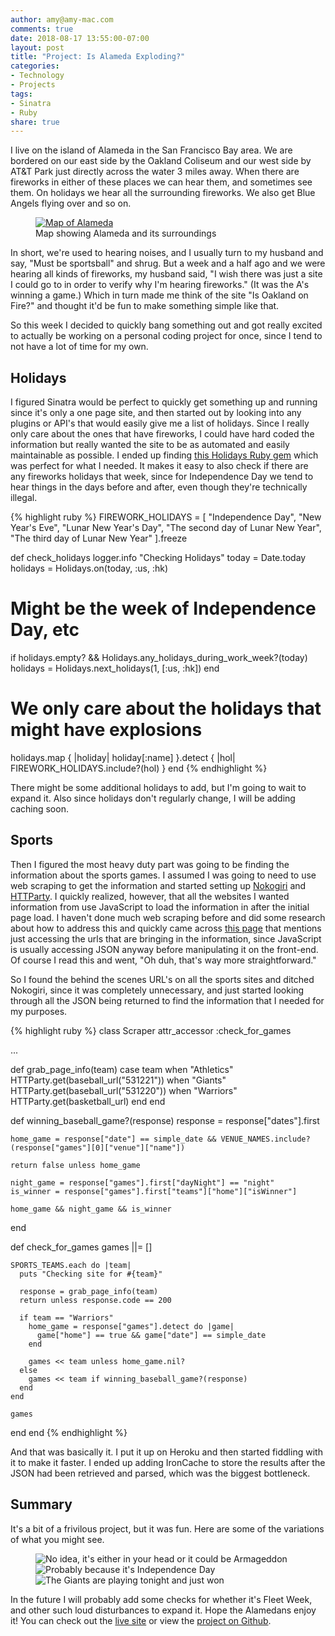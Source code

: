 ```yaml
---
author: amy@amy-mac.com
comments: true
date: 2018-08-17 13:55:00-07:00
layout: post
title: "Project: Is Alameda Exploding?"
categories:
- Technology
- Projects
tags:
- Sinatra
- Ruby
share: true
---
```


I live on the island of Alameda in the San Francisco Bay area. We are bordered on our east side by the Oakland Coliseum and our west side by AT&T Park just directly across the water 3 miles away. When there are fireworks in either of these places we can hear them, and sometimes see them. On holidays we hear all the surrounding fireworks. We also get Blue Angels flying over and so on.

<figure>
  <a class="th" href="{{site.url}}/images/alameda-island.jpg" title="Larger image of map of Alameda">
    <img src="{{site.url}}/images/alameda-island.jpg" alt="Map of Alameda" />
  </a>
  <figcaption>Map showing Alameda and its surroundings</figcaption>
</figure>

In short, we're used to hearing noises, and I usually turn to my husband and say, "Must be sportsball" and shrug. But a week and a half ago and we were hearing all kinds of fireworks, my husband said, "I wish there was just a site I could go to in order to verify why I'm hearing fireworks." (It was the A's winning a game.) Which in turn made me think of the site "Is Oakland on Fire?" and thought it'd be fun to make something simple like that.

So this week I decided to quickly bang something out and got really excited to actually be working on a personal coding project for once, since I tend to not have a lot of time for my own.

## Holidays

I figured Sinatra would be perfect to quickly get something up and running since it's only a one page site, and then started out by looking into any plugins or API's that would easily give me a list of holidays. Since I really only care about the ones that have fireworks, I could have hard coded the information but really wanted the site to be as automated and easily maintainable as possible. I ended up finding <a href="https://github.com/holidays/holidays" target="_blank">this Holidays Ruby gem</a> which was perfect for what I needed. It makes it easy to also check if there are any fireworks holidays that week, since for Independence Day we tend to hear things in the days before and after, even though they're technically illegal.

{% highlight ruby %}
FIREWORK_HOLIDAYS = [
  "Independence Day",
  "New Year's Eve",
  "Lunar New Year's Day",
  "The second day of Lunar New Year",
  "The third day of Lunar New Year"
].freeze

def check_holidays
  logger.info "Checking Holidays"
  today = Date.today
  holidays = Holidays.on(today, :us, :hk)

  # Might be the week of Independence Day, etc
  if holidays.empty? && Holidays.any_holidays_during_work_week?(today)
    holidays = Holidays.next_holidays(1, [:us, :hk])
  end

  # We only care about the holidays that might have explosions
  holidays.map { |holiday| holiday[:name] }.detect { |hol| FIREWORK_HOLIDAYS.include?(hol) }
end
{% endhighlight %}

There might be some additional holidays to add, but I'm going to wait to expand it. Also since holidays don't regularly change, I will be adding caching soon.

## Sports
Then I figured the most heavy duty part was going to be finding the information about the sports games. I assumed I was going to need to use web scraping to get the information and started setting up <a href="http://www.nokogiri.org/" target="_blank">Nokogiri</a> and <a href="https://github.com/jnunemaker/httparty" target="_blank">HTTParty</a>. I quickly realized, however, that all the websites I wanted information from use JavaScript to load the information in after the initial page load. I haven't done much web scraping before and did some research about how to address this and quickly came across <a href="https://gohighbrow.com/scraping-javascript-heavy-websites/" target="_blank">this page</a> that mentions just accessing the urls that are bringing in the information, since JavaScript is usually accessing JSON anyway before manipulating it on the front-end. Of course I read this and went, "Oh duh, that's way more straightforward."

So I found the behind the scenes URL's on all the sports sites and ditched Nokogiri, since it was completely unnecessary, and just started looking through all the JSON being returned to find the information that I needed for my purposes.

{% highlight ruby %}
class Scraper
  attr_accessor :check_for_games

  ...

  def grab_page_info(team)
    case team
    when "Athletics"
      HTTParty.get(baseball_url("531221"))
    when "Giants"
      HTTParty.get(baseball_url("531220"))
    when "Warriors"
      HTTParty.get(basketball_url)
    end
  end

  def winning_baseball_game?(response)
    response = response["dates"].first

    home_game = response["date"] == simple_date && VENUE_NAMES.include?(response["games"][0]["venue"]["name"])

    return false unless home_game

    night_game = response["games"].first["dayNight"] == "night"
    is_winner = response["games"].first["teams"]["home"]["isWinner"]

    home_game && night_game && is_winner
  end

  def check_for_games
    games ||= []

    SPORTS_TEAMS.each do |team|
      puts "Checking site for #{team}"

      response = grab_page_info(team)
      return unless response.code == 200

      if team == "Warriors"
        home_game = response["games"].detect do |game|
          game["home"] == true && game["date"] == simple_date
        end

        games << team unless home_game.nil?
      else
        games << team if winning_baseball_game?(response)
      end
    end

    games
  end
end
{% endhighlight %}

And that was basically it. I put it up on Heroku and then started fiddling with it to make it faster. I ended up adding IronCache to store the results after the JSON had been retrieved and parsed, which was the biggest bottleneck.

## Summary
It's a bit of a frivilous project, but it was fun. Here are some of the variations of what you might see.

<figure>
  <img src="{{site.url}}/images/alameda_exploding1.jpg" alt="No idea, it's either in your head or it could be Armageddon">
  <img src="{{site.url}}/images/alameda_exploding2.jpg" alt="Probably because it's Independence Day">
  <img src="{{site.url}}/images/alameda_exploding3.jpg" alt="The Giants are playing tonight and just won">
</figure>

In the future I will probably add some checks for whether it's Fleet Week, and other such loud disturbances to expand it. Hope the Alamedans enjoy it! You can check out the <a href="http://isalamedaexploding">live site</a> or view the <a href="https://github.com/amy-mac/alameda_exploding">project on Github</a>.
